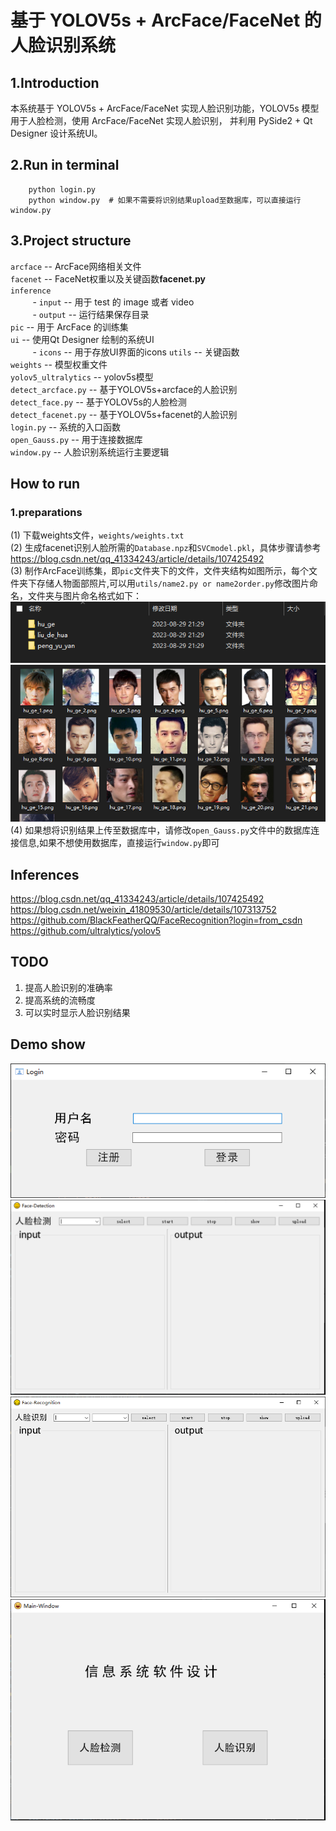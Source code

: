 # 基于 YOLOV5s + ArcFace/FaceNet 的人脸识别系统

## 1.Introduction
本系统基于 YOLOV5s + ArcFace/FaceNet 实现人脸识别功能，YOLOV5s 模型用于人脸检测，使用 ArcFace/FaceNet 实现人脸识别，
并利用 PySide2 + Qt Designer 设计系统UI。

## 2.Run in terminal
``` 
    python login.py
    python window.py  # 如果不需要将识别结果upload至数据库，可以直接运行window.py
```

## 3.Project structure

`arcface`            -- ArcFace网络相关文件  
`facenet`            -- FaceNet权重以及关键函数**facenet.py**  
`inference`  
&nbsp;&nbsp;&nbsp;&nbsp;&nbsp;&nbsp;&nbsp;&nbsp;    - `input`        -- 用于 test 的 image 或者 video  
&nbsp;&nbsp;&nbsp;&nbsp;&nbsp;&nbsp;&nbsp;&nbsp;    - `output`       -- 运行结果保存目录  
`pic`                -- 用于 ArcFace 的训练集  
`ui`                 -- 使用Qt Designer 绘制的系统UI  
&nbsp;&nbsp;&nbsp;&nbsp;&nbsp;&nbsp;&nbsp;&nbsp;    - `icons`        -- 用于存放UI界面的icons
`utils`              -- 关键函数  
`weights`            -- 模型权重文件  
`yolov5_ultralytics` -- yolov5s模型  
`detect_arcface.py`  -- 基于YOLOV5s+arcface的人脸识别  
`detect_face.py`     -- 基于YOLOV5s的人脸检测  
`detect_facenet.py`  -- 基于YOLOV5s+facenet的人脸识别  
`login.py`           -- 系统的入口函数  
`open_Gauss.py`      -- 用于连接数据库  
`window.py`          -- 人脸识别系统运行主要逻辑  


## How to run
### 1.preparations  
(1) 下载weights文件，`weights/weights.txt`  
(2) 生成facenet识别人脸所需的`Database.npz`和`SVCmodel.pkl`，具体步骤请参考 https://blog.csdn.net/qq_41334243/article/details/107425492  
(3) 制作ArcFace训练集，即`pic`文件夹下的文件，文件夹结构如图所示，每个文件夹下存储人物面部照片,可以用`utils/name2.py or name2order.py`修改图片命名，文件夹与图片命名格式如下：  
![Alt text](./data/image-2.png)  
![Alt text](./data/image-3.png)  
(4) 如果想将识别结果上传至数据库中，请修改`open_Gauss.py`文件中的数据库连接信息,如果不想使用数据库，直接运行`window.py`即可

## Inferences
https://blog.csdn.net/qq_41334243/article/details/107425492  
https://blog.csdn.net/weixin_41809530/article/details/107313752  
https://github.com/BlackFeatherQQ/FaceRecognition?login=from_csdn  
https://github.com/ultralytics/yolov5 


## TODO
1. 提高人脸识别的准确率
2. 提高系统的流畅度
3. 可以实时显示人脸识别结果


## Demo show
![Alt text](./data/image.png)
![Alt text](./data/image-4.png)
![Alt text](./data/image-5.png)
![Alt text](./data/image-6.png)
